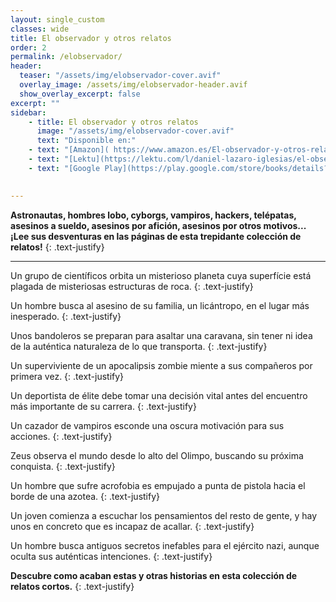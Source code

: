 ```yaml
---
layout: single_custom
classes: wide
title: El observador y otros relatos
order: 2
permalink: /elobservador/
header:
  teaser: "/assets/img/elobservador-cover.avif"
  overlay_image: /assets/img/elobservador-header.avif
  show_overlay_excerpt: false
excerpt: ""
sidebar:
    - title: El observador y otros relatos
      image: "/assets/img/elobservador-cover.avif"
      text: "Disponible en:"
    - text: "[Amazon]( https://www.amazon.es/El-observador-y-otros-relatos-ebook/dp/B0CN9J7Z2V?ref_=ast_author_dp&_encoding=UTF8&tag=dlazaroi-21&linkCode=ur2&linkId=1295569ce27dc4f250cce68ccd4486e4&camp=3638&creative=24630 ){:target='_blank' .btn .btn--success}"
    - text: "[Lektu](https://lektu.com/l/daniel-lazaro-iglesias/el-observador/22415){:target='_blank' .btn .btn--success}"
    - text: "[Google Play](https://play.google.com/store/books/details?id=3wnjEAAAQBAJ){:target='_blank' .btn .btn--success}"
    

---
```


**Astronautas, hombres lobo, cyborgs, vampiros, hackers, telépatas, asesinos a sueldo, asesinos por afición, asesinos por otros motivos... ¡Lee sus desventuras en las páginas de esta trepidante colección de relatos!**
{: .text-justify}

-----

Un grupo de científicos orbita un misterioso planeta cuya superfície está plagada de misteriosas estructuras de roca. 
{: .text-justify}

Un hombre busca al asesino de su familia, un licántropo, en el lugar más inesperado.
{: .text-justify}

Unos bandoleros se preparan para asaltar una caravana, sin tener ni idea de la auténtica naturaleza de lo que transporta.
{: .text-justify}

Un superviviente de un apocalipsis zombie miente a sus compañeros por primera vez.
{: .text-justify}

Un deportista de élite debe tomar una decisión vital antes del encuentro más importante de su carrera.
{: .text-justify}

Un cazador de vampiros esconde una oscura motivación para sus acciones.
{: .text-justify}

Zeus observa el mundo desde lo alto del Olimpo, buscando su próxima conquista.
{: .text-justify}

Un hombre que sufre acrofobia es empujado a punta de pistola hacia el borde de una azotea.
{: .text-justify}

Un joven comienza a escuchar los pensamientos del resto de gente, y hay unos en concreto que es incapaz de acallar.
{: .text-justify}

Un hombre busca antiguos secretos inefables para el ejército nazi, aunque oculta sus auténticas intenciones.
{: .text-justify}

**Descubre como acaban estas y otras historias en esta colección de relatos cortos.**
{: .text-justify}
